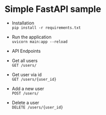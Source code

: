 # Simple FastAPI sample
 
* Installation  
`pip install -r requirements.txt`  

* Run the application  
`uvicorn main:app --reload`  

* API Endpoints  
- Get all users  
`GET /users/`  

- Get user via id  
`GET /users/{user_id}`  

- Add a new user  
`POST /users/`

- Delete a user  
`DELETE /users/{user_id}`  
